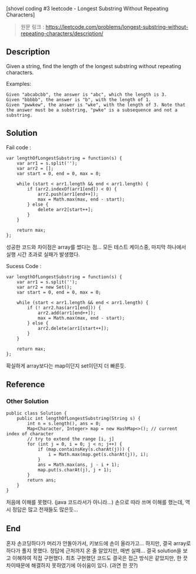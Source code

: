 [shovel coding #3 leetcode - Longest Substring Without Repeating Characters]
> 원문 링크 : https://leetcode.com/problems/longest-substring-without-repeating-characters/description/
## Description
Given a string, find the length of the longest substring
without repeating characters.

Examples:
```
Given "abcabcbb", the answer is "abc", which the length is 3.
Given "bbbbb", the answer is "b", with the length of 1.
Given "pwwkew", the answer is "wke", with the length of 3. Note that the answer must be a substring, "pwke" is a subsequence and not a substring.
```

## Solution
Fail code :
```
var lengthOfLongestSubstring = function(s) {
    var arr1 = s.split('');
    var arr2 = [];
    var start = 0, end = 0, max = 0;

    while (start < arr1.length && end < arr1.length) {
        if (arr2.indexOf(arr1[end]) < 0) {
            arr2.push(arr1[end++]);
            max = Math.max(max, end - start);
        } else {
            delete arr2[start++];
        }
    }
    
    return max;
};
```
성공한 코드와 차이점은 array를 썼다는 점... 모든 테스트 케이스중, 마지막 하나에서 실행 시간 초과로 실패가 발생했다.


Sucess Code :
```
var lengthOfLongestSubstring = function(s) {
    var arr1 = s.split('');
    var arr2 = new Set();
    var start = 0, end = 0, max = 0;

    while (start < arr1.length && end < arr1.length) {
        if (! arr2.has(arr1[end])) {
            arr2.add(arr1[end++]);
            max = Math.max(max, end - start);
        } else {
            arr2.delete(arr1[start++]);
        }
    }
    
    return max;
};
```
확실하게 array보다는 map이던지 set이던지 더 빠른듯.

## Reference
### Other Solution

```
public class Solution {
    public int lengthOfLongestSubstring(String s) {
        int n = s.length(), ans = 0;
        Map<Character, Integer> map = new HashMap<>(); // current index of character
        // try to extend the range [i, j]
        for (int j = 0, i = 0; j < n; j++) {
            if (map.containsKey(s.charAt(j))) {
                i = Math.max(map.get(s.charAt(j)), i);
            }
            ans = Math.max(ans, j - i + 1);
            map.put(s.charAt(j), j + 1);
        }
        return ans;
    }
}
```
처음에 이해를 못했다. (java 코드라서가 아니라...)
손으로 따라 쓰며 이해를 했는데, 역시 정답은 많고 천재들도 많은듯...

## End
혼자 손코딩하다가 머리가 안돌아가서, 키보드에 손이 올라가고... 하지만, 결국 array로 하다가 풀지 못했다.
정답에 근처까지 온 줄 알았지만, 매번 실패... 결국 solution을 보고 이해하여 직접 구현했다.
최초 구현했던 코드도 결국은 접근 방식은 같았지만, 한 끗 차이때문에 해결하지 못하였기에 아쉬움이 있다. (과연 한 끗?)

